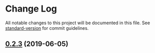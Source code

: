 # Change Log

All notable changes to this project will be documented in this file. See [standard-version](https://github.com/conventional-changelog/standard-version) for commit guidelines.

<a name="0.2.3"></a>
## [0.2.3](https://github.com/ellerbrock/conventional-changelog-angular-emoji/compare/v0.2.2...v0.2.3) (2019-06-05)
